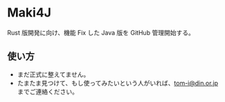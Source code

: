 # Maki4J
Rust 版開発に向け、機能 Fix した Java 版を GitHub 管理開始する。

## 使い方
* まだ正式に整えてません。
* たまたま見つけて、もし使ってみたいという人がいれば、tom-i@din.or.jp までご連絡ください。